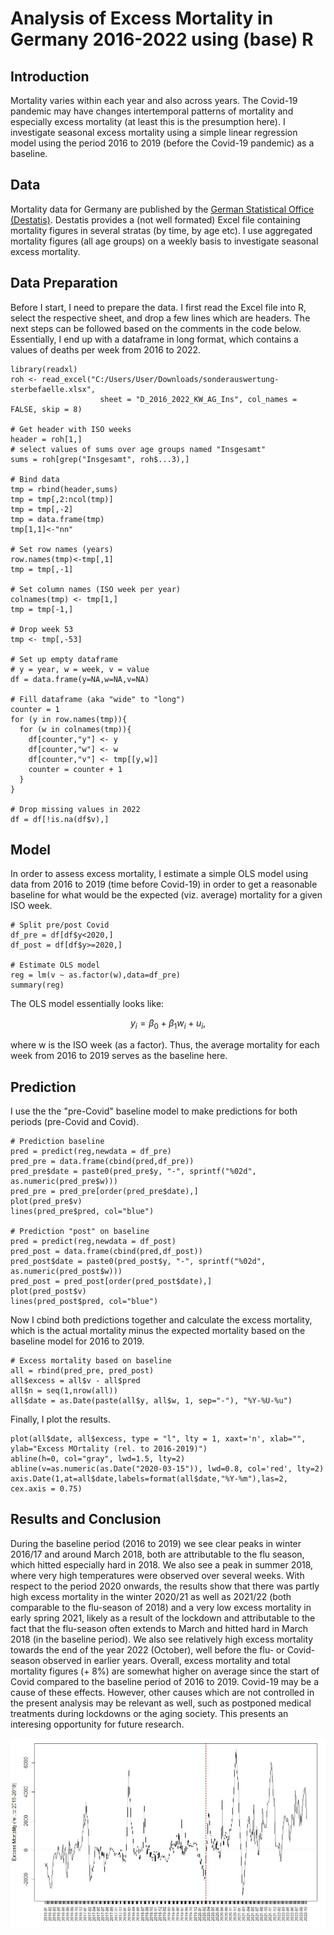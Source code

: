 # Analysis of Excess Mortality in Germany 2016-2022 using (base) R

## Introduction
Mortality varies within each year and also across years. The Covid-19 pandemic may have changes intertemporal patterns of mortality and especially excess mortality (at least this is the presumption here). I investigate seasonal excess mortality using a simple linear regression model using the period 2016 to 2019 (before the Covid-19 pandemic) as a baseline.

## Data
Mortality data for Germany are published by the [German Statistical Office (Destatis)](https://www.destatis.de/DE/Themen/Gesellschaft-Umwelt/Bevoelkerung/Sterbefaelle-Lebenserwartung/Tabellen/sonderauswertung-sterbefaelle.html). Destatis provides a (not well formated) Excel file containing mortality figures in several stratas (by time, by age etc). I use aggregated mortality figures (all age groups) on a weekly basis to investigate seasonal excess mortality.

## Data Preparation
Before I start, I need to prepare the data. I first read the Excel file into R, select the respective sheet, and drop a few lines which are headers. The next steps can be followed based on the comments in the code below. Essentially, I end up with a dataframe in long format, which contains a values of deaths per week from 2016 to 2022.

```
library(readxl)
roh <- read_excel("C:/Users/User/Downloads/sonderauswertung-sterbefaelle.xlsx", 
                    sheet = "D_2016_2022_KW_AG_Ins", col_names = FALSE, skip = 8)

# Get header with ISO weeks
header = roh[1,]
# select values of sums over age groups named "Insgesamt"
sums = roh[grep("Insgesamt", roh$...3),]

# Bind data
tmp = rbind(header,sums)
tmp = tmp[,2:ncol(tmp)]
tmp = tmp[,-2]
tmp = data.frame(tmp)
tmp[1,1]<-"nn"

# Set row names (years)
row.names(tmp)<-tmp[,1]
tmp = tmp[,-1]

# Set column names (ISO week per year)
colnames(tmp) <- tmp[1,]
tmp = tmp[-1,]

# Drop week 53 
tmp <- tmp[,-53]

# Set up empty dataframe
# y = year, w = week, v = value
df = data.frame(y=NA,w=NA,v=NA)

# Fill dataframe (aka "wide" to "long")
counter = 1
for (y in row.names(tmp)){
  for (w in colnames(tmp)){
    df[counter,"y"] <- y
    df[counter,"w"] <- w
    df[counter,"v"] <- tmp[[y,w]]
    counter = counter + 1
  }
}

# Drop missing values in 2022
df = df[!is.na(df$v),]
``` 

## Model
In order to assess excess mortality, I estimate a simple OLS model using data from 2016 to 2019 (time before Covid-19) in order to get a reasonable baseline for what would be the expected (viz. average) mortality for a given ISO week.

```
# Split pre/post Covid
df_pre = df[df$y<2020,]
df_post = df[df$y>=2020,]

# Estimate OLS model
reg = lm(v ~ as.factor(w),data=df_pre)
summary(reg)
```

The OLS model essentially looks like:
```math
y_i = \beta_0 + \beta_1 w_i + u_i,
```
where w is the ISO week (as a factor). Thus, the average mortality for each week from 2016 to 2019 serves as the baseline here.

## Prediction

I use the the "pre-Covid" baseline model to make predictions for both periods (pre-Covid and Covid).

```
# Prediction baseline
pred = predict(reg,newdata = df_pre)
pred_pre = data.frame(cbind(pred,df_pre))
pred_pre$date = paste0(pred_pre$y, "-", sprintf("%02d", as.numeric(pred_pre$w)))
pred_pre = pred_pre[order(pred_pre$date),]
plot(pred_pre$v)
lines(pred_pre$pred, col="blue")

# Prediction "post" on baseline
pred = predict(reg,newdata = df_post)
pred_post = data.frame(cbind(pred,df_post))
pred_post$date = paste0(pred_post$y, "-", sprintf("%02d", as.numeric(pred_post$w)))
pred_post = pred_post[order(pred_post$date),]
plot(pred_post$v)
lines(pred_post$pred, col="blue")
```

Now I cbind both predictions together and calculate the excess mortality, which is the actual mortality minus the expected mortality based on the baseline model for 2016 to 2019.

```
# Excess mortality based on baseline
all = rbind(pred_pre, pred_post)
all$excess = all$v - all$pred
all$n = seq(1,nrow(all))
all$date = as.Date(paste(all$y, all$w, 1, sep="-"), "%Y-%U-%u")
```

Finally, I plot the results.

```
plot(all$date, all$excess, type = "l", lty = 1, xaxt='n', xlab="", ylab="Excess MOrtality (rel. to 2016-2019)")
abline(h=0, col="gray", lwd=1.5, lty=2)
abline(v=as.numeric(as.Date("2020-03-15")), lwd=0.8, col='red', lty=2)
axis.Date(1,at=all$date,labels=format(all$date,"%Y-%m"),las=2, cex.axis = 0.75)
```

## Results and Conclusion

During the baseline period (2016 to 2019) we see clear peaks in winter 2016/17 and around March 2018, both are attributable to the flu season, which hitted especially hard in 2018. We also see a peak in summer 2018, where very high temperatures were observed over several weeks. With respect to the period 2020 onwards, the results show that there was partly high excess mortality in the winter 2020/21 as well as 2021/22 (both comparable to the flu-season of 2018) and a very low excess mortality in early spring 2021, likely as a result of the lockdown and attributable to the fact that the flu-season often extends to March and hitted hard in March 2018 (in the baseline period). We also see relatively high excess mortality towards the end of the year 2022 (October), well before the flu- or Covid-season observed in earlier years. Overall, excess mortality and total mortality figures (+ 8%) are somewhat higher on average since the start of Covid compared to the baseline period of 2016 to 2019. Covid-19 may be a cause of these effects. However, other causes which are not controlled in the present analysis may be relevant as well, such as postponed medical treatments during lockdowns or the aging society. This presents an interesing opportunity for future research.

![excess_deaths](excess_mortality.JPG)
